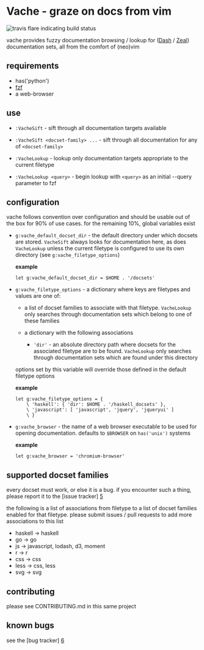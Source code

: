 Vache - graze on docs from vim
==============================================================
![travis flare indicating build status](https://img.shields.io/travis/dnhgff/vache.svg)

vache provides fuzzy documentation browsing / lookup for ([Dash][1] / [Zeal][2])
documentation sets, all from the comfort of (neo)vim


requirements
------------

* has('python')
* [fzf][3]
* a web-browser


use
---

* `:VacheSift` - sift through all documentation targets available

* `:VacheSift <docset-family> ...` - sift through all documentation for any
  of `<docset-family>`

* `:VacheLookup` - lookup only documentation targets appropriate to the
  current filetype

* `:VacheLookup <query>` - begin lookup with `<query>` as an initial --query
  parameter to fzf


configuration
-------------

vache follows convention over configuration and should be usable out of the
box for 90% of use cases. for the remaining 10%, global variables exist

* `g:vache_default_docset_dir` - the default directory under which docsets are
  stored. `VacheSift` always looks for documentation here, as does
  `VacheLookup` unless the current filetype is configured to use its own
  directory (see `g:vache_filetype_options`)

  __example__

      let g:vache_default_docset_dir = $HOME . '/docsets'

* `g:vache_filetype_options` - a dictionary where keys are filetypes and values
  are one of:
  - a list of docset families to associate with that filetype. `VacheLookup`
    only searches through documentation sets which belong to one of these
    families

  - a dictionary with the following associations
    - `'dir'` - an absolute directory path where docsets for the associated
      filetype are to be found. `VacheLookup` only searches through
      documentation sets which are found under this directory

  options set by this variable will override those defined in the default
  filetype options

  __example__

      let g:vache_filetype_options = {
          \ 'haskell': { 'dir': $HOME . '/haskell_docsets' },
          \ 'javascript': [ 'javascript', 'jquery', 'jqueryui' ]
          \ }

* `g:vache_browser` - the name of a web browser executable to be used for
  opening documentation. defaults to `$BROWSER` on `has('unix')` systems

  __example__

      let g:vache_browser = 'chromium-browser'


supported docset families
-------------------------

every docset must work, or else it is a bug. if you encounter such a thing,
please report it to the [issue tracker] [5]

the following is a list of associations from filetype to a list of docset
families enabled for that filetype. please submit issues / pull requests to add more
associations to this list


* haskell -> haskell
* go -> go
* js -> javascript, lodash, d3, moment
* r -> r
* css -> css
* less -> css, less
* svg -> svg


contributing
------------

please see CONTRIBUTING.md in this same project


known bugs
----------

see the [bug tracker] [6]


[1]: https://kapeli.com
[2]: http://zealdocs.org
[3]: https://github.com/junegunn/fzf
[4]: https://github.com/dnhgff/vache/issues/9
[5]: https://github.com/dnhgff/vache/issues
[6]: https://github.com/dnhgff/vache/labels/bug

